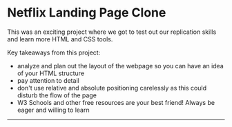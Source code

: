 
# Netflix Landing Page Clone

This was an exciting project where we got to test out our replication skills and learn more HTML and CSS tools.

Key takeaways from this project:
- analyze and plan out the layout of the webpage so you can have an idea of your HTML structure
- pay attention to detail
- don't use relative and absolute positioning carelessly as this could disturb the flow of the page
- W3 Schools and other free resources are your best friend! Always be eager and willing to learn

---


